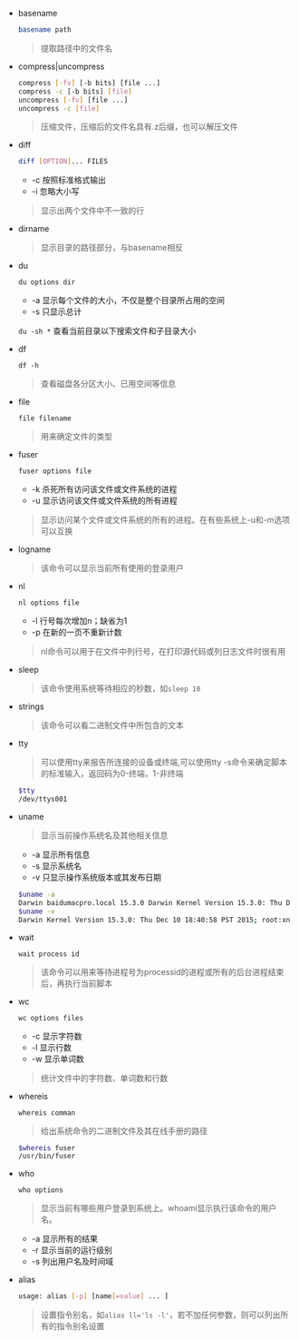 * basename

    ```bash
    basename path
    ```

    > 提取路径中的文件名

* compress|uncompress

    ```bash
    compress [-fv] [-b bits] [file ...]
    compress -c [-b bits] [file]
    uncompress [-fv] [file ...]
    uncompress -c [file]
    ```

    > 压缩文件，压缩后的文件名具有.z后缀，也可以解压文件

* diff

    ```bash
    diff [OPTION]... FILES
    ```

    * -c 按照标准格式输出
    * -i 忽略大小写

    > 显示出两个文件中不一致的行

* dirname

    > 显示目录的路径部分，与basename相反

* du

    `du options dir`

    * -a    显示每个文件的大小，不仅是整个目录所占用的空间
    * -s    只显示总计

    `du -sh *` 查看当前目录以下搜索文件和子目录大小

* df

    `df -h`

    > 查看磁盘各分区大小、已用空间等信息

* file

    `file filename`

    > 用来确定文件的类型

* fuser

    `fuser options file`

    * -k 杀死所有访问该文件或文件系统的进程
    * -u 显示访问该文件或文件系统的所有进程

    > 显示访问某个文件或文件系统的所有的进程。在有些系统上-u和-m选项可以互换

* logname

    > 该命令可以显示当前所有使用的登录用户

* nl

    `nl options file`

    * -l    行号每次增加n；缺省为1
    * -p    在新的一页不重新计数
    
    > nl命令可以用于在文件中列行号，在打印源代码或列日志文件时很有用

* sleep

    > 该命令使用系统等待相应的秒数，如`sleep 10`

* strings

    > 该命令可以看二进制文件中所包含的文本

* tty

    > 可以使用tty来报告所连接的设备或终端,可以使用tty -s命令来确定脚本的标准输入，返回码为0-终端，1-非终端

    ```bash
    $tty
    /dev/ttys001
    ```  

* uname

    > 显示当前操作系统名及其他相关信息

    * -a    显示所有信息
    * -s    显示系统名
    * -v    只显示操作系统版本或其发布日期

    ```bash
    $uname -a
    Darwin baidumacpro.local 15.3.0 Darwin Kernel Version 15.3.0: Thu Dec 10 18:40:58 PST 2015; root:xnu-3248.30.4~1/RELEASE_X86_64 x86_64
    $uname -v
    Darwin Kernel Version 15.3.0: Thu Dec 10 18:40:58 PST 2015; root:xnu-3248.30.4~1/RELEASE_X86_64
    ```

* wait

    `wait process id`

    > 该命令可以用来等待进程号为processid的进程或所有的后台进程结束后，再执行当前脚本


* wc

    `wc options files`

    * -c    显示字符数
    * -l    显示行数
    * -w    显示单词数

    > 统计文件中的字符数、单词数和行数

* whereis

    `whereis comman`

    > 给出系统命令的二进制文件及其在线手册的路径

    ```bash
    $whereis fuser
    /usr/bin/fuser
    ```

* who

    `who options`

    > 显示当前有哪些用户登录到系统上。whoami显示执行该命令的用户名。

    * -a    显示所有的结果
    * -r    显示当前的运行级别
    * -s    列出用户名及时间域

* alias

    ```bash
    usage: alias [-p] [name[=value] ... ]
    ```

    > 设置指令别名，如`alias ll='ls -l'`，若不加任何参数，则可以列出所有的指令别名设置

